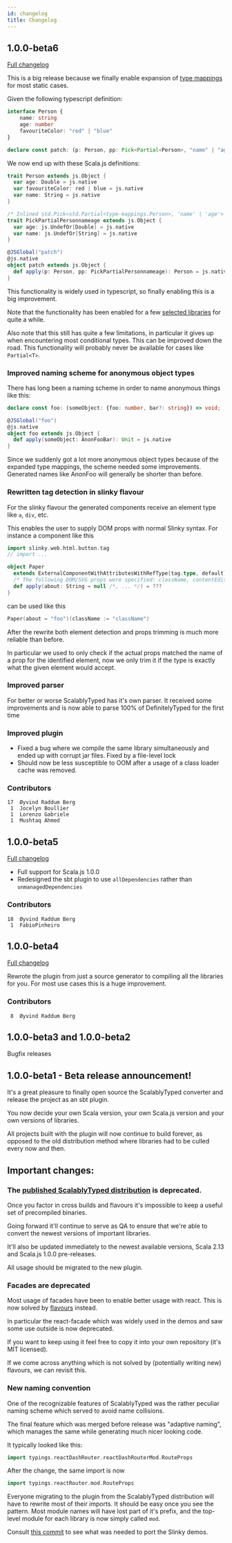 ```yaml
---
id: changelog
title: Changelog
---
```


## 1.0.0-beta6

[Full changelog](https://github.com/ScalablyTyped/Converter/compare/v1.0.0-beta5...v1.0.0-beta6)

This is a big release because we finally enable expansion of [type mappings](http://typescript) for most static cases.

Given the following typescript definition:

```typescript
interface Person {
    name: string
    age: number
    favouriteColor: "red" | "blue"
}

declare const patch: (p: Person, pp: Pick<Partial<Person>, "name" | "age">) => Person;

``` 

We now end up with these Scala.js definitions:
```scala
trait Person extends js.Object {
  var age: Double = js.native
  var favouriteColor: red | blue = js.native
  var name: String = js.native
}

/* Inlined std.Pick<std.Partial<type-mappings.Person>, 'name' | 'age'> */
trait PickPartialPersonnameage extends js.Object {
  var age: js.UndefOr[Double] = js.native
  var name: js.UndefOr[String] = js.native
}

@JSGlobal("patch")
@js.native
object patch extends js.Object {
  def apply(p: Person, pp: PickPartialPersonnameage): Person = js.native
}
```

This functionality is widely used in typescript, so finally enabling this is a big improvement.

Note that the functionality has been enabled for a few 
[selected libraries](https://github.com/ScalablyTyped/Converter/pull/123/commits/b5ca33fc89ae5c387190117f6480195bd770174d#diff-dda33cf244aa28da6ffad51bad89b6ee) for quite a while.

Also note that this still has quite a few limitations, in particular it gives up when encountering most conditional types.
This can be improved down the road. This functionality will probably never be available for cases like `Partial<T>`.

### Improved naming scheme for anonymous object types

There has long been a naming scheme in order to name anonymous things like this:
```typescript
declare const foo: (someObject: {foo: number, bar?: string}) => void; 
```
```scala
@JSGlobal("foo")
@js.native
object foo extends js.Object {
  def apply(someObject: AnonFooBar): Unit = js.native
}
```

Since we suddenly got a lot more anonymous object types because of the expanded type mappings, the scheme needed some improvements.
Generated names like AnonFoo will generally be shorter than before.

### Rewritten tag detection in slinky flavour

For the slinky flavour the generated components receive an element type like `a`, `div`, etc.

This enables the user to supply DOM props with normal Slinky syntax. For instance a component like this
```scala
import slinky.web.html.button.tag
// import ...

object Paper
  extends ExternalComponentWithAttributesWithRefType[tag.type, default] {
  /* The following DOM/SVG props were specified: className, contentEditable, dangerouslySetInnerHTML, defaultChecked, defaultValue, dir, draggable, height, hidden, id, lang, placeholder, spellCheck, style, suppressContentEditableWarning, tabIndex, title, width */
  def apply(about: String = null /*, ... */) = ???
}
```
can be used like this
```scala
Paper(about = "foo")(className := "className")
```

After the rewrite both element detection and props trimming is much more reliable than before.

In particular we used to only check if the actual props matched the name of a prop for the identified element,
 now we only trim it if the type is exactly what the given element would accept.

### Improved parser
For better or worse ScalablyTyped has it's own parser. 
It received some improvements and is now able to parse 100% of DefinitelyTyped for the first time

### Improved plugin
- Fixed a bug where we compile the same library simultaneously and ended up with corrupt jar files. Fixed by a file-level lock
- Should now be less susceptible to OOM after a usage of a class loader cache was removed.

### Contributors
    17  Øyvind Raddum Berg
     1  Jocelyn Boullier
     1  Lorenzo Gabriele
     1  Mushtaq Ahmed

## 1.0.0-beta5
[Full changelog](https://github.com/ScalablyTyped/Converter/compare/v1.0.0-beta4...v1.0.0-beta5)

- Full support for Scala.js 1.0.0
- Redesigned the sbt plugin to use `allDependencies` rather than `unmanagedDependencies`

### Contributors
    18  Øyvind Raddum Berg
     1  FabioPinheiro

## 1.0.0-beta4
[Full changelog](https://github.com/ScalablyTyped/Converter/compare/v1.0.0-beta3...v1.0.0-beta4)

Rewrote the plugin from just a source generator to compiling all the libraries for you. 
For most use cases this is a huge improvement.

### Contributors
     8  Øyvind Raddum Berg

## 1.0.0-beta3 and 1.0.0-beta2
Bugfix releases

## 1.0.0-beta1 - Beta release announcement!

It's a great pleasure to finally open source the ScalablyTyped converter 
 and release the project as an sbt plugin. 

You now decide your own Scala version, your own Scala.js version and your own versions of libraries.

All projects built with the plugin will now continue to build forever, as opposed to the old distribution method
 where libraries had to be culled every now and then.
 

## Important changes:

### The [published ScalablyTyped distribution](https://github.com/oyvindberg/ScalablyTyped) is deprecated.

Once you factor in cross builds and flavours it's impossible to keep a useful set of precompiled binaries.

Going forward it'll continue to serve as QA to ensure that we're able to 
 convert the newest versions of important libraries.

It'll also be updated immediately to the newest available versions, Scala 2.13 and Scala.js 1.0.0 pre-releases.

All usage should be migrated to the new plugin.

### Facades are deprecated
Most usage of facades have been to enable better usage with react.
This is now solved by [flavours](flavour.md) instead. 

In particular the react-facade which was widely used in the demos and saw some use outside is now deprecated.

If you want to keep using it feel free to copy it into your own repository (it's MIT licensed).

If we come across anything which is not solved by (potentially writing new) flavours, we can revisit this.

### New naming convention

One of the recognizable features of ScalablyTyped was the rather peculiar naming scheme which served to avoid name collisions.

The final feature which was merged before release was "adaptive naming", which manages the same while generating much nicer looking code.

It typically looked like this:
```scala
import typings.reactDashRouter.reactDashRouterMod.RouteProps
```

After the change, the same import is now
```scala
import typings.reactRouter.mod.RouteProps
```

Everyone migrating to the plugin from the ScalablyTyped distribution will have to rewrite most of their imports.
It should be easy once you see the pattern. Most module names will have lost part of it's prefix, and the top-level
module for each library is now simply called `mod`. 

Consult [this commit](https://github.com/ScalablyTyped/SlinkyTypedDemos/commit/e135fc55aeaf53162d9cd472f5cc0bee76bdabe0)
to see what was needed to port the Slinky demos.




